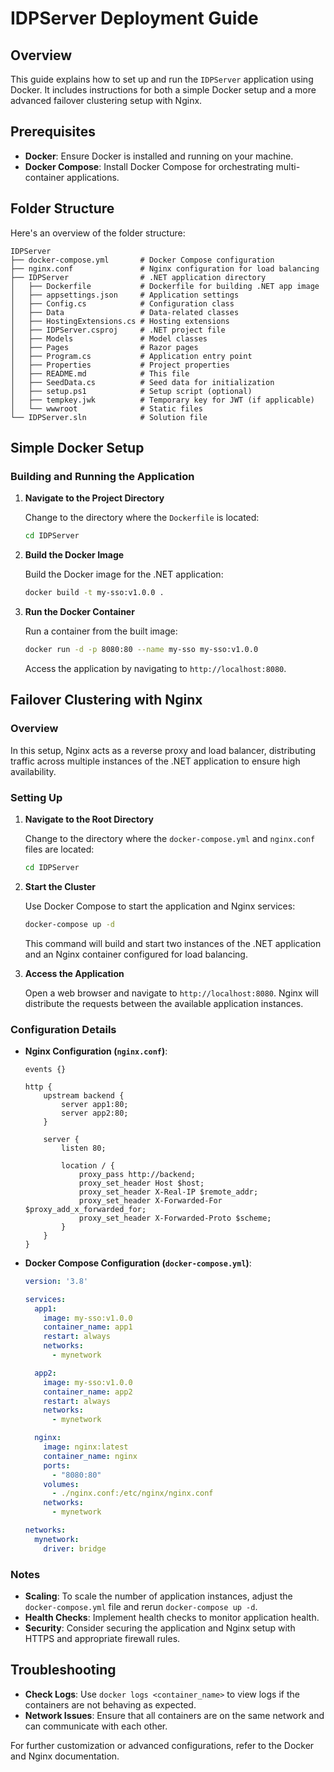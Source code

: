 # IDPServer Deployment Guide

## Overview

This guide explains how to set up and run the `IDPServer` application using Docker. It includes instructions for both a simple Docker setup and a more advanced failover clustering setup with Nginx.

## Prerequisites

- **Docker**: Ensure Docker is installed and running on your machine.
- **Docker Compose**: Install Docker Compose for orchestrating multi-container applications.

## Folder Structure

Here's an overview of the folder structure:

```
IDPServer
├── docker-compose.yml       # Docker Compose configuration
├── nginx.conf               # Nginx configuration for load balancing
├── IDPServer                # .NET application directory
│   ├── Dockerfile           # Dockerfile for building .NET app image
│   ├── appsettings.json     # Application settings
│   ├── Config.cs            # Configuration class
│   ├── Data                 # Data-related classes
│   ├── HostingExtensions.cs # Hosting extensions
│   ├── IDPServer.csproj     # .NET project file
│   ├── Models               # Model classes
│   ├── Pages                # Razor pages
│   ├── Program.cs           # Application entry point
│   ├── Properties           # Project properties
│   ├── README.md            # This file
│   ├── SeedData.cs          # Seed data for initialization
│   ├── setup.ps1            # Setup script (optional)
│   ├── tempkey.jwk          # Temporary key for JWT (if applicable)
│   └── wwwroot              # Static files
└── IDPServer.sln            # Solution file
```

## Simple Docker Setup

### Building and Running the Application

1. **Navigate to the Project Directory**

   Change to the directory where the `Dockerfile` is located:

   ```bash
   cd IDPServer
   ```

2. **Build the Docker Image**

   Build the Docker image for the .NET application:

   ```bash
   docker build -t my-sso:v1.0.0 .
   ```

3. **Run the Docker Container**

   Run a container from the built image:

   ```bash
   docker run -d -p 8080:80 --name my-sso my-sso:v1.0.0
   ```

   Access the application by navigating to `http://localhost:8080`.

## Failover Clustering with Nginx

### Overview

In this setup, Nginx acts as a reverse proxy and load balancer, distributing traffic across multiple instances of the .NET application to ensure high availability.

### Setting Up

1. **Navigate to the Root Directory**

   Change to the directory where the `docker-compose.yml` and `nginx.conf` files are located:

   ```bash
   cd IDPServer
   ```

2. **Start the Cluster**

   Use Docker Compose to start the application and Nginx services:

   ```bash
   docker-compose up -d
   ```

   This command will build and start two instances of the .NET application and an Nginx container configured for load balancing.

3. **Access the Application**

   Open a web browser and navigate to `http://localhost:8080`. Nginx will distribute the requests between the available application instances.

### Configuration Details

- **Nginx Configuration (`nginx.conf`)**:

  ```nginx
  events {}

  http {
      upstream backend {
          server app1:80;
          server app2:80;
      }

      server {
          listen 80;

          location / {
              proxy_pass http://backend;
              proxy_set_header Host $host;
              proxy_set_header X-Real-IP $remote_addr;
              proxy_set_header X-Forwarded-For $proxy_add_x_forwarded_for;
              proxy_set_header X-Forwarded-Proto $scheme;
          }
      }
  }
  ```

- **Docker Compose Configuration (`docker-compose.yml`)**:

  ```yaml
  version: '3.8'

  services:
    app1:
      image: my-sso:v1.0.0
      container_name: app1
      restart: always
      networks:
        - mynetwork

    app2:
      image: my-sso:v1.0.0
      container_name: app2
      restart: always
      networks:
        - mynetwork

    nginx:
      image: nginx:latest
      container_name: nginx
      ports:
        - "8080:80"
      volumes:
        - ./nginx.conf:/etc/nginx/nginx.conf
      networks:
        - mynetwork

  networks:
    mynetwork:
      driver: bridge
  ```

### Notes

- **Scaling**: To scale the number of application instances, adjust the `docker-compose.yml` file and rerun `docker-compose up -d`.
- **Health Checks**: Implement health checks to monitor application health.
- **Security**: Consider securing the application and Nginx setup with HTTPS and appropriate firewall rules.

## Troubleshooting

- **Check Logs**: Use `docker logs <container_name>` to view logs if the containers are not behaving as expected.
- **Network Issues**: Ensure that all containers are on the same network and can communicate with each other.

For further customization or advanced configurations, refer to the Docker and Nginx documentation.

 